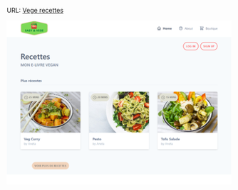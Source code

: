 URL:  <a href="https://aneta-laurent.github.io/vegefoodbook/" class="text-center" target="_blank"
                >Vege recettes</a>

<img src="1.png" alt="vege"> 
